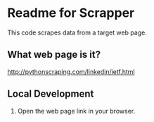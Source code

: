 # Readme for Scrapper
This code scrapes data from a target web page.

## What web page is it?
http://pythonscraping.com/linkedin/ietf.html

## Local Development
1. Open the web page link in your browser.